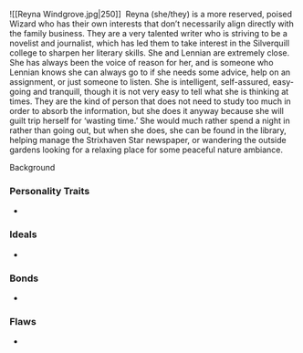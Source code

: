![[Reyna Windgrove.jpg|250]]
 Reyna (she/they) is a more reserved, poised Wizard who has their own interests that don’t necessarily align directly with the family business. They are a very talented writer who is striving to be a novelist and journalist, which has led them to take interest in the Silverquill college to sharpen her literary skills. She and Lennian are extremely close. She has always been the voice of reason for her, and is someone who Lennian knows she can always go to if she needs some advice, help on an assignment, or just someone to listen. She is intelligent, self-assured, easy-going and tranquill, though it is not very easy to tell what she is thinking at times. They are the kind of person that does not need to study too much in order to absorb the information, but she does it anyway because she will guilt trip herself for ‘wasting time.’ She would much rather spend a night in rather than going out, but when she does, she can be found in the library, helping manage the Strixhaven Star newspaper, or wandering the outside gardens looking for a relaxing place for some peaceful nature ambiance.

Background
### Personality Traits
- 
### Ideals
- 
### Bonds
- 
### Flaws
- 